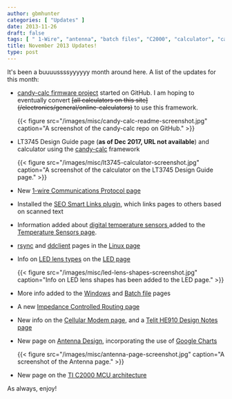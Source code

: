 ```yaml
---
author: gbmhunter
categories: [ "Updates" ]
date: 2013-11-26
draft: false
tags: [ " 1-Wire", "antenna", "batch files", "C2000", "calculator", "candy-calc", "cellular modem", "ddclient", "Google charts", "HE910", "impedance", "LEDs", "lens", "Linux", "LT3745", "MCU", "routing", "rsync", "SEO", "smart links", "teli", "updates", "Windows" ]
title: November 2013 Updates!
type: post
---
```


It's been a buuuussssyyyyyy month around here. A list of the updates for this month:

* [candy-calc firmware project](https://github.com/gbmhunter/candy-calc) started on GitHub. I am hoping to eventually convert ~~\[all calculators on this site\](/electronics/general/online-calculators)~~ to use this framework.  

  	{{< figure src="/images/misc/candy-calc-readme-screenshot.jpg" caption="A screenshot of the candy-calc repo on GitHub."   >}}

* LT3745 Design Guide page (**as of Dec 2017, URL not available**) and calculator using the [candy-calc](https://github.com/gbmhunter/candy-calc) framework  

  	{{< figure src="/images/misc/lt3745-calculator-screenshot.jpg" caption="A screenshot of the calculator on the LT3745 Design Guide page."   >}}

* New [1-wire Communications Protocol page](/electronics/communication-protocols/1-wire-protocol/)

* Installed the [SEO Smart Links plugin](http://wordpress.org/plugins/seo-automatic-links/), which links pages to others based on scanned text

* Information added about [digital temperature sensors ](/electronics/components/sensors/temperature-sensors/digital-temperature-sensors/)added to the[ Temperature Sensors page](/electronics/components/sensors/temperature-sensors/).

* [rsync](/programming/operating-systems/linux/programs/rsync/) and [ddclient](/programming/operating-systems/linux/programs/ddclient/) pages in the [Linux page](/programming/operating-systems/linux)

* Info on [LED lens types](/electronics/components/diodes/leds#lens-shapes) on the [LED page](/electronics/components/diodes/leds)

  	{{< figure src="/images/misc/led-lens-shapes-screenshot.jpg" caption="Info on LED lens shapes has been added to the LED page." >}}[](/electronics/components/diodes/leds)

* More info added to the [Windows](/programming/operating-systems/windows) and [Batch file](/programming/languages/batch-files) pages

* A new [Impedance Controlled Routing page](/pcb-design/impedance-controlled-routing/)

* New info on the [Cellular Modem page](/electronics/components/cellular-modems), and a [Telit HE910 Design Notes page](/electronics/components/cellular-modems/he910-design-notes)

* New page on [Antenna Design](/electronics/circuit-design/antenna-design), incorporating the use of [Google Charts](https://developers.google.com/chart/)

  	{{< figure src="/images/misc/antenna-page-screenshot.jpg" caption="A screenshot of the Antenna page." >}}[](https://developers.google.com/chart/)

* New page on the [TI C2000 MCU architecture](/programming/cpu-architectures/c2000)

As always, enjoy!
